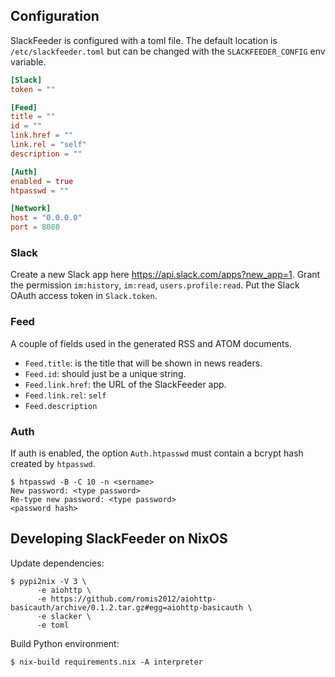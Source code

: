 ## Configuration

SlackFeeder is configured with a toml file. The default location is
`/etc/slackfeeder.toml` but can be changed with the `SLACKFEEDER_CONFIG`
env variable.

```toml
[Slack]
token = ""

[Feed]
title = ""
id = ""
link.href = ""
link.rel = "self"
description = ""

[Auth]
enabled = true
htpasswd = ""

[Network]
host = "0.0.0.0"
port = 8080
```

### Slack

Create a new Slack app here https://api.slack.com/apps?new_app=1. Grant the
permission `im:history`, `im:read`, `users.profile:read`. Put the Slack OAuth
access token in `Slack.token`.

### Feed

A couple of fields used in the generated RSS and ATOM documents.

- `Feed.title`: is the title that will be shown in news readers.
- `Feed.id`: should just be a unique string.
- `Feed.link.href`: the URL of the SlackFeeder app.
- `Feed.link.rel`: `self`
- `Feed.description`

### Auth

If auth is enabled, the option `Auth.htpasswd` must contain a bcrypt hash created
by `htpasswd`.

    $ htpasswd -B -C 10 -n <sername>
    New password: <type password>
    Re-type new password: <type password>
    <password hash>

## Developing SlackFeeder on NixOS

Update dependencies:

    $ pypi2nix -V 3 \
          -e aiohttp \
          -e https://github.com/romis2012/aiohttp-basicauth/archive/0.1.2.tar.gz#egg=aiohttp-basicauth \
          -e slacker \
          -e toml

Build Python environment:

    $ nix-build requirements.nix -A interpreter

